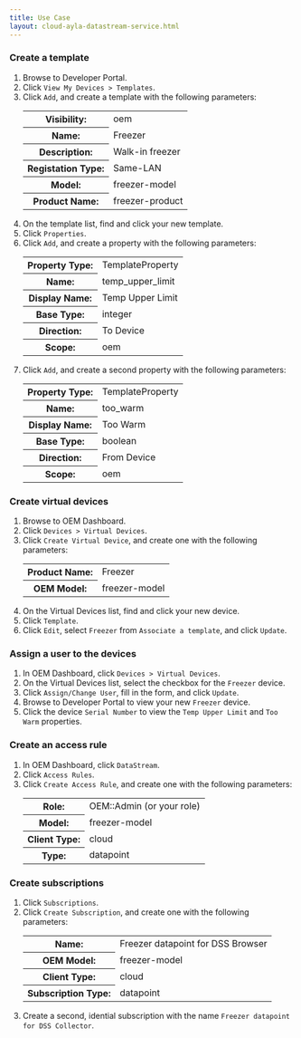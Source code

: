 ```yaml
---
title: Use Case
layout: cloud-ayla-datastream-service.html
---
```


### Create a template

<ol>
  <li>Browse to Developer Portal.</li>
  <li>Click <code>View My Devices > Templates</code>.</li>
  <li>Click <code>Add</code>, and create a template with the following parameters:
    <table class="key-value-table">
      <tr>
        <th>Visibility:</th>
        <td>oem</td>
      </tr>
      <tr>
        <th>Name:</th>
        <td>Freezer</td>
      </tr>
      <tr>
        <th>Description:</th>
        <td>Walk-in freezer</td>
      </tr>
      <tr>
        <th>Registation Type:</th>
        <td>Same-LAN</td>
      </tr>
      <tr>
        <th>Model:</th>
        <td>freezer-model</td>
      </tr>
      <tr>
        <th>Product Name:</th>
        <td>freezer-product</td>
      </tr>
    </table>
  </li>
  <li>On the template list, find and click your new template.</li>
  <li>Click <code>Properties</code>.</li>
  <li>Click <code>Add</code>, and create a property with the following parameters:
    <table class="key-value-table">
      <tr>
        <th>Property Type:</th>
        <td>TemplateProperty</td>
      </tr>
      <tr>
        <th>Name:</th>
        <td>temp_upper_limit</td>
      </tr>
      <tr>
        <th>Display Name:</th>
        <td>Temp Upper Limit</td>
      </tr>
      <tr>
        <th>Base Type:</th>
        <td>integer</td>
      </tr>
      <tr>
        <th>Direction:</th>
        <td>To Device</td>
      </tr>
      <tr>
        <th>Scope:</th>
        <td>oem</td>
      </tr>
    </table>
  </li>
  <li>Click <code>Add</code>, and create a second property with the following parameters:
    <table class="key-value-table">
      <tr>
        <th>Property Type:</th>
        <td>TemplateProperty</td>
      </tr>
      <tr>
        <th>Name:</th>
        <td>too_warm</td>
      </tr>
      <tr>
        <th>Display Name:</th>
        <td>Too Warm</td>
      </tr>
      <tr>
        <th>Base Type:</th>
        <td>boolean</td>
      </tr>
      <tr>
        <th>Direction:</th>
        <td>From Device</td>
      </tr>
      <tr>
        <th>Scope:</th>
        <td>oem</td>
      </tr>
    </table>
  </li>
</ol>

### Create virtual devices

<ol>
  <li>Browse to OEM Dashboard.</li>
  <li>Click <code>Devices > Virtual Devices</code>.</li>
  <li>Click <code>Create Virtual Device</code>, and create one with the following parameters:
    <table class="key-value-table">
      <tr>
        <th>Product Name:</th>
        <td>Freezer</td>
      </tr>
      <tr>
        <th>OEM Model:</th>
        <td>freezer-model</td>
      </tr>
    </table>
  </li>
  <li>On the Virtual Devices list, find and click your new device.</li>
  <li>Click <code>Template</code>.</li>
  <li>Click <code>Edit</code>, select <code>Freezer</code> from <code>Associate a template</code>, and click <code>Update</code>.</li>
</ol>

### Assign a user to the devices

<ol>
  <li>In OEM Dashboard, click <code>Devices > Virtual Devices</code>.</li>
  <li>On the Virtual Devices list, select the checkbox for the <code>Freezer</code> device.</li>
  <li>Click <code>Assign/Change User</code>, fill in the form, and click <code>Update</code>.</li>
  <li>Browse to Developer Portal to view your new <code>Freezer</code> device.</li>
  <li>Click the device <code>Serial Number</code> to view the <code>Temp Upper Limit</code> and <code>Too Warm</code> properties.</li>
</ol>

### Create an access rule

<ol>
  <li>In OEM Dashboard, click <code>DataStream</code>.</li>
  <li>Click <code>Access Rules</code>.</li>
  <li>Click <code>Create Access Rule</code>, and create one with the following parameters:
    <table class="key-value-table">
      <tr>
        <th>Role:</th>
        <td>OEM::Admin (or your role)</td>
      </tr>
      <tr>
        <th>Model:</th>
        <td>freezer-model</td>
      </tr>
      <tr>
        <th>Client Type:</th>
        <td>cloud</td>
      </tr>
      <tr>
        <th>Type:</th>
        <td>datapoint</td>
      </tr>
    </table>
  </li>
</ol>

### Create subscriptions

<ol>
  <li>Click <code>Subscriptions</code>.</li>
  <li>Click <code>Create Subscription</code>, and create one with the following parameters:
    <table class="key-value-table">
      <tr>
        <th>Name:</th>
        <td>Freezer datapoint for DSS Browser</td>
      </tr>
      <tr>
        <th>OEM Model:</th>
        <td>freezer-model</td>
      </tr>
      <tr>
        <th>Client Type:</th>
        <td>cloud</td>
      </tr>
      <tr>
        <th>Subscription Type:</th>
        <td>datapoint</td>
      </tr>
</table>
  </li>
  <li>Create a second, idential subscription with the name <code>Freezer datapoint for DSS Collector</code>.</li>
</ol>

